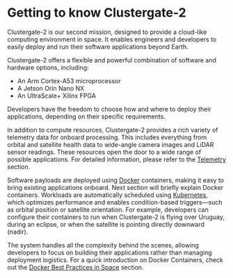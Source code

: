 # Getting to know Clustergate-2

Clustergate-2 is our second mission, designed to provide a cloud-like computing environment in space. It enables engineers and developers to easily deploy and run their software applications beyond Earth.

Clustergate-2 offers a flexible and powerful combination of software and hardware options, including:

- An Arm Cortex-A53 microprocessor
- A Jetson Orin Nano NX
- An UltraScale+ Xilinx FPGA

Developers have the freedom to choose how and where to deploy their applications, depending on their specific requirements.

In addition to compute resources, Clustergate-2 provides a rich variety of telemetry data for onboard processing. This includes everything from orbital and satellite health data to wide-angle camera images and LiDAR sensor readings. These resources open the door to a wide range of possible applications. For detailed information, please refer to the [Telemetry](/docs/1-howto/3-telemetry.md) section.

Software payloads are deployed using [Docker](https://www.docker.com/resources/what-container/) containers, making it easy to bring existing applications onboard. Next section will briefly explain Docker containers. Workloads are automatically scheduled using [Kubernetes](https://kubernetes.io/docs/concepts/overview/), which optimizes performance and enables condition-based triggers—such as orbital position or satellite orientation. For example, developers can configure their containers to run when Clustergate-2 is flying over Uruguay, during an eclipse, or when the satellite is pointing directly downward (nadir).

The system handles all the complexity behind the scenes, allowing developers to focus on building their applications rather than managing deployment logistics. For a quick introduction on Docker Containers, check out the [Docker Best Practices in Space](/docs/1-howto/2-docker.md) section.

